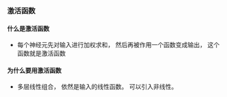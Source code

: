 ### 激活函数
#### 什么是激活函数
- 每个神经元先对输入进行加权求和， 然后再被作用一个函数变成输出， 这个函数就是激活函数
#### 为什么要用激活函数
- 多层线性组合， 依然是输入的线性函数。 可以引入非线性。
